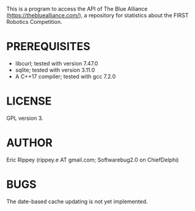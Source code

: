 This is a program to access the API of The Blue Alliance (https://thebluealliance.com/), a repository for statistics about the FIRST Robotics Competition.  

# PREREQUISITES
  * libcurl; tested with version 7.47.0
  * sqlite; tested with version 3.11.0
  * A C++17 compiler; tested with gcc 7.2.0

# LICENSE
GPL version 3.

# AUTHOR
Eric Rippey (rippey.e AT gmail.com; Softwarebug2.0 on ChiefDelphi)

# BUGS
The date-based cache updating is not yet implemented.
